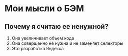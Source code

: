 Мои мысли о БЭМ
=========
## Почему я считаю ее ненужной?
1. Она увеличивает объем кода
2. Она совершенно не нужна и не заменяет селекторы
3. Это разработка Яндекса
